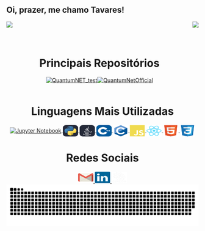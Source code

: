## Oi, prazer, me chamo Tavares!

<div>
  <img height="180em" src="https://github-readme-stats.vercel.app/api?username=sayydaviid&show_icons=true&theme=transparent"/>
  <img align="right" height="180em" src="https://github-readme-stats.vercel.app/api/top-langs/?username=sayydaviid&layout=compact&langs_count=16&theme=transparent"/>
</div>
<br>
<div align="center"> 
  <div style="display: inline_block"><br>
    <h1 align="center">Principais Repositórios</h1>
    <div style="display: flex; flex-wrap: wrap; justify-content: center;">
      <a href="https://github.com/sayydaviid/QuantumNET_test">
        <picture>
          <source media="(prefers-color-scheme: dark)" srcset="https://github-readme-stats.vercel.app/api/pin/?username=sayydaviid&repo=QuantumNET_test&theme=transparent">
          <source media="(prefers-color-scheme: light)" srcset="https://github-readme-stats.vercel.app/api/pin/?username=sayydaviid&repo=QuantumNET_test&theme=transparent">
          <img width=46% src="https://github-readme-stats.vercel.app/api/pin/?username=sayydaviid&repo=QuantumNET_test&theme=transparent" alt="QuantumNET_test">
        </picture>
      </a>
      <a href="https://github.com/sayydaviid/quantumnet">
        <picture>
          <source media="(prefers-color-scheme: dark)" srcset="https://github-readme-stats.vercel.app/api/pin/?username=sayydaviid&repo=QuantumNetOfficial&theme=transparent">
          <source media="(prefers-color-scheme: light)" srcset="https://github-readme-stats.vercel.app/api/pin/?username=sayydaviid&repo=QuantumNetOfficial&theme=transparent">
          <img width=46% src="https://github-readme-stats.vercel.app/api/pin/?username=sayydaviid&repo=QuantumNetOfficial&theme=transparent" alt="QuantumNetOfficial">
        </picture>
      </a>
      </a>
    </div>
  </div>
</div>







<div align="center"> 
  <div style="display: inline_block"><br>
    <h1 align="center">Linguagens Mais Utilizadas</h1>
        <a href="https://github.com/sayydaviid?tab=repositories&q=&type=&language=jupyter+notebook&sort=">
      <img align="center" height="30" width="40" alt="Jupyter Notebook" src="https://www.svgrepo.com/show/373718/jupyter.svg">
    </a>
    <a href="https://github.com/sayydaviid?tab=repositories&q=&type=&language=python&sort=">
      <img align="center" height="30" width="40" alt="Python" src="https://github.com/tandpfun/skill-icons/blob/main/icons/Python-Dark.svg">
    </a>
    <a href="https://github.com/sayydaviid?tab=repositories&q=&type=&language=java&sort=">
      <img align="center" height="30" width="40" alt="Java" src="https://github.com/tandpfun/skill-icons/blob/main/icons/Java-Dark.svg">
    </a>
    <a href="https://github.com/sayydaviid?tab=repositories&q=&type=&language=c%2B%2B&sort=">
      <img align="center" height="30" width="40" alt="C++" src="https://github.com/tandpfun/skill-icons/blob/main/icons/CPP.svg">
    </a>
    <a href="https://github.com/sayydaviid?tab=repositories&q=&type=&language=c&sort=">
      <img align="center" height="30" width="40" alt="C" src="https://raw.githubusercontent.com/devicons/devicon/master/icons/c/c-original.svg">
    </a>
    <a href="https://github.com/sayydaviid?tab=repositories&q=&type=&language=javascript&sort=">
      <img align="center" height="30" width="40" alt="JavaScript" src="https://raw.githubusercontent.com/devicons/devicon/master/icons/javascript/javascript-plain.svg">
    </a>
    <a href="https://github.com/sayydaviid?tab=repositories&q=&type=&language=react&sort=">
      <img align="center" height="30" width="40" alt="React" src="https://raw.githubusercontent.com/devicons/devicon/master/icons/react/react-original.svg">
    </a>
    <a href="https://github.com/sayydaviid?tab=repositories&q=&type=&language=html&sort=">
      <img align="center" height="30" width="40" alt="HTML" src="https://raw.githubusercontent.com/devicons/devicon/master/icons/html5/html5-original.svg">
    </a>
    <a href="https://github.com/sayydaviid?tab=repositories&q=&type=&language=css&sort=">
      <img align="center" height="30" width="40" alt="CSS" src="https://raw.githubusercontent.com/devicons/devicon/master/icons/css3/css3-original.svg">
    </a>
  </div>
  
  <h1 align="center">Redes Sociais</h1>
  <a href="mailto:david.thevares21@outook.com">
    <img height="30" width="40" src="gmail.svg" alt="Gmail">
  </a>
  <a href="https://br.linkedin.com/in/t4vares">
    <img height="30" width="40" src="linkedin.svg" alt="LinkedIn">
  </a>
  <a href="https://quantumnet.gercom.ufpa.br/">
    <img height="30" width="40" src="gercom.svg" alt="QuantumNET">
  </a>

  <picture>
    <source media="(prefers-color-scheme: dark)" srcset="https://raw.githubusercontent.com/sayydaviid/sayydaviid/output/github-contribution-grid-snake-dark.svg">
    <source media="(prefers-color-scheme: light)" srcset="https://raw.githubusercontent.com/sayydaviid/sayydaviid/output/github-contribution-grid-snake.svg">
    <img alt="github contribution grid snake animation" src="https://raw.githubusercontent.com/sayydaviid/sayydaviid/output/github-contribution-grid-snake.svg">
  </picture>
</div>
